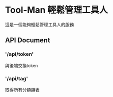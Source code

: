 # Tool-Man 輕鬆管理工具人
這是一個能夠輕鬆管理工具人的服務


## API Document

### '/api/token'
與後端交換token

### '/api/tag'
取得所有分類類表
